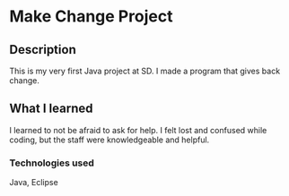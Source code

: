 # Make Change Project

## Description
This is my very first Java project at SD. I made a program that gives back
change.





## What I learned
I learned to not be afraid to ask for help. I felt lost and confused while
coding, but the staff were knowledgeable and helpful.  



### Technologies used
Java, Eclipse
